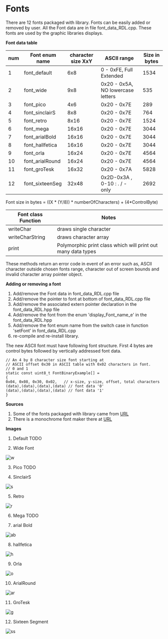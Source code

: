# Fonts

There are 12 fonts packaged with library. Fonts can be easily added or removed by user.
All the Font data are in file font_data_RDL.cpp. These fonts are used by the graphic libraries displays.

**Font data table** 

| num | Font enum name | character size XxY |  ASCII range | Size in bytes |
| ------ | ------ | ------ | ------ |  ------ | 
| 1 | font_default | 6x8 |  0 - 0xFE, Full Extended  | 1534 |
| 2 | font_wide | 9x8 | 0x20 - 0x5A, NO lowercase letters | 535 |
| 3 | font_pico | 4x6 | 0x20 - 0x7E  | 289 | 
| 4 | font_sinclairS  | 8x8 | 0x20 - 0x7E | 764 |
| 5 | font_retro | 8x16 | 0x20 - 0x7E | 1524 |
| 6 | font_mega | 16x16 | 0x20 - 0x7E | 3044 |
| 7 | font_arialBold  | 16x16 | 0x20 - 0x7E |  3044 |
| 8 | font_hallfetica | 16x16 | 0x20 - 0x7E | 3044 |
| 9 | font_orla | 16x24 | 0x20 - 0x7E | 4564 |
| 10 | font_arialRound| 16x24 | 0x20 - 0x7E | 4564 |
| 11 | font_groTesk | 16x32 | 0x20 - 0x7A |  5828 |
| 12 | font_sixteenSeg | 32x48 | 0x2D-0x3A , 0-10 : . / - only | 2692 |

Font size in bytes = ((X * (Y/8)) * numberOfCharacters) + (4*ControlByte)

| Font class Function | Notes |
| ------ | ------ | 
| writeChar| draws single character |
| writeCharString | draws character array |
| print | Polymorphic print class which will print out many data types |

These methods return an error code in event of an error such as, ASCII character outside chosen fonts range, 
character out of screen bounds and invalid character array pointer object.

**Adding or removing a font**

1. Add/remove the Font data in font_data_RDL.cpp file
2. Add/remove the pointer to font at bottom of font_data_RDL.cpp file
3. Add/remove the associated extern pointer declaration in the font_data_RDL.hpp file
4. Add/remove the font from the enum  'display_Font_name_e' in the font_data_RDL.hpp
5. Add/remove the font enum name from the switch case in function 'setFont' in font_data_RDL.cpp
6. re-compile and re-install library. 

The new ASCII font must have following font structure.
First 4 bytes are control bytes followed by vertically addressed font data.

```
// An 4 by 8 character size font starting at 
// ASCII offset 0x30 in ASCII table with 0x02 characters in font. 
// 0 and 1 
static const uint8_t FontBinaryExample[] =
{
0x04, 0x08, 0x30, 0x02,   // x-size, y-size, offset, total characters
(data),(data),(data),(data) // font data '0'
(data),(data),(data),(data) // font data '1'
}
```

**Sources**

1. Some of the fonts packaged with library came from [URL](http://rinkydinkelectronics.com/)
2. There is a monochrome font maker there at [URL](http://rinkydinkelectronics.com/t_make_font_file_mono.php)

**Images**

1. Default TODO

2. Wide Font

![w](https://github.com/gavinlyonsrepo/Display_Lib_RPI/blob/main/extra/images/fonts/wide.png)

3. Pico TODO

4. SinclairS

![s](https://github.com/gavinlyonsrepo/Display_Lib_RPI/blob/main/extra/images/fonts/sinclair.png)

5. Retro 

![r](https://github.com/gavinlyonsrepo/Display_Lib_RPI/blob/main/extra/images/fonts/retro.png)

6. Mega TODO

7. arial Bold

![ab](https://github.com/gavinlyonsrepo/Display_Lib_RPI/blob/main/extra/images/fonts/arialbold.png)

8. hallfetica

![h](https://github.com/gavinlyonsrepo/Display_Lib_RPI/blob/main/extra/images/fonts/hall.png)

9. Orla 

![o](https://github.com/gavinlyonsrepo/Display_Lib_RPI/blob/main/extra/images/fonts/orla.png)

10. ArialRound

![ar](https://github.com/gavinlyonsrepo/Display_Lib_RPI/blob/main/extra/images/fonts/arialround.png)

11. GroTesk 

![g](https://github.com/gavinlyonsrepo/Display_Lib_RPI/blob/main/extra/images/fonts/grotesk.png)

12. Sixteen Segment 

![ss](https://github.com/gavinlyonsrepo/Display_Lib_RPI/blob/main/extra/images/fonts/ss.png)

